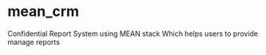 # mean_crm
Confidential Report System using MEAN stack 
Which helps users to provide manage reports
